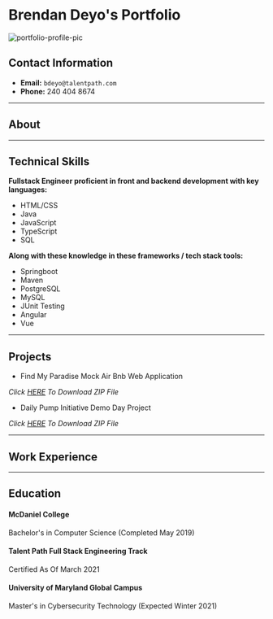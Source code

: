 <link href="style.css" rel="stylesheet">

# Brendan Deyo's Portfolio

![portfolio-profile-pic](https://media-exp1.licdn.com/dms/image/C4D03AQF-4GSnD_xtCQ/profile-displayphoto-shrink_400_400/0/1616591168288?e=1623283200&v=beta&t=mZtupgrioxXCi90SmeuamTknkADoe_4hoyKR4OaDjxg)

## Contact Information
* **Email:** `bdeyo@talentpath.com`
* **Phone:** 240 404 8674

<hr>

## About

<hr>

## Technical Skills
**Fullstack Engineer proficient in front and backend development with key languages:**
* HTML/CSS
* Java
* JavaScript
* TypeScript
* SQL

**Along with these knowledge in these frameworks / tech stack tools:**
* Springboot 
* Maven
* PostgreSQL
* MySQL
* JUnit Testing
* Angular
* Vue

<hr>

## Projects
* Find My Paradise Mock Air Bnb Web Application


*Click [HERE](../Documents/FindMyParadise.zip) To Download ZIP File*


* Daily Pump Initiative Demo Day Project


*Click [HERE]() To Download ZIP File*


<hr>

## Work Experience

<hr>

## Education

#### McDaniel College 
Bachelor's in Computer Science (Completed May 2019)

#### Talent Path Full Stack Engineering Track 
Certified As Of March 2021

#### University of Maryland Global Campus 
Master's in Cybersecurity Technology (Expected Winter 2021)

